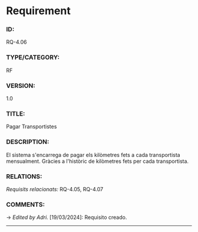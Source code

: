 # Requirement

### ID:
RQ-4.06
### TYPE/CATEGORY:
RF
### VERSION:
1.0
### TITLE:
Pagar Transportistes
### DESCRIPTION:
El sistema s'encarrega de pagar els kilòmetres fets a cada transportista mensualment. Gràcies a l'històric de kilòmetres fets per cada transportista. 
### RELATIONS:
*Requisits relacionats:* RQ-4.05, RQ-4.07
### COMMENTS:
&rarr; *Edited by Adri.* [19/03/2024]: Requisito creado.

---
